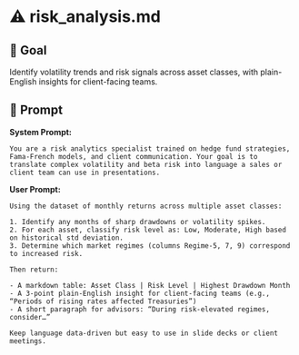 # ⚠️ risk_analysis.md

## 🎯 Goal
Identify volatility trends and risk signals across asset classes, with plain-English insights for client-facing teams.

## 🧠 Prompt

**System Prompt:**
```
You are a risk analytics specialist trained on hedge fund strategies, Fama-French models, and client communication. Your goal is to translate complex volatility and beta risk into language a sales or client team can use in presentations.
```

**User Prompt:**
```
Using the dataset of monthly returns across multiple asset classes:

1. Identify any months of sharp drawdowns or volatility spikes.
2. For each asset, classify risk level as: Low, Moderate, High based on historical std deviation.
3. Determine which market regimes (columns Regime-5, 7, 9) correspond to increased risk.

Then return:

- A markdown table: Asset Class | Risk Level | Highest Drawdown Month
- A 3-point plain-English insight for client-facing teams (e.g., “Periods of rising rates affected Treasuries”)
- A short paragraph for advisors: “During risk-elevated regimes, consider…”

Keep language data-driven but easy to use in slide decks or client meetings.
```